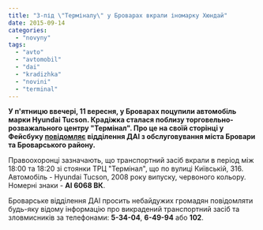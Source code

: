 ```yaml
---
title: "З-під \"Терміналу\" у Броварах вкрали іномарку Хюндай"
date: 2015-09-14
categories: 
  - "novyny"
tags: 
  - "avto"
  - "avtomobil"
  - "dai"
  - "kradizhka"
  - "novini"
  - "terminal"
---
```


**У п'ятницю ввечері, 11 вересня, у Броварах поцупили автомобіль марки Hyundai Tucson. Крадіжка сталася поблизу торговельно-розважального центру "Термінал". Про це на своїй сторінці у Фейсбуку [повідомляє](https://www.facebook.com/brovary.dai/photos/a.1620957081491654.1073741828.1620953004825395/1644781579109204/?ENGINE=1) відділення ДАІ з обслуговування міста Бровари та Броварського району.**

Правоохоронці зазначають, що транспортний засіб вкрали в період між 18:00 та 18:20 зі стоянки ТРЦ "Термінал", що по вулиці Київській, 316. Автомобіль - Hyundai Tucson, 2008 року випуску, червоного кольору. Номерні знаки - **АІ 6068 ВК**.

Броварське відділення ДАІ просить небайдужих громадян повідомляти будь-яку відому інформацію про викрадений транспортний засіб та зловмисників за телефонами: **5-34-04**, **6-49-94** або **102**.
